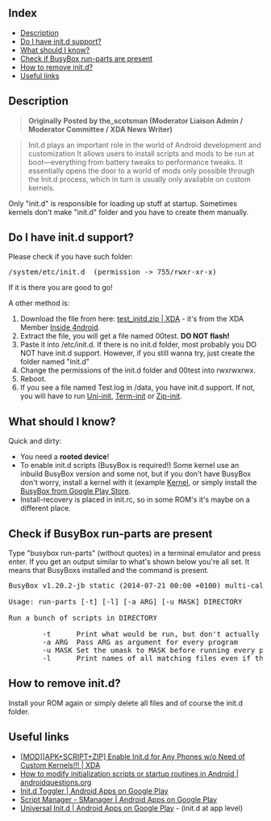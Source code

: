 Index
-----

* [Description](#description)
* [Do I have init.d support?](#do-I-have-init.d-support?)
* [What should I know?](#what-should-i-know?)
* [Check if BusyBox run-parts are present](#check-if-busybox-run-parts-are-present)
* [How to remove init.d?](#how-to-remove-init.d?)
* [Useful links](#useful-links)

Description
-----------

> **Originally Posted by the_scotsman (Moderator Liaison Admin / Moderator Committee / XDA News Writer)**

> Init.d plays an important role in the world of Android development and customization It allows users to install scripts and mods to be run at boot—everything from battery tweaks to performance tweaks. It essentially opens the door to a world of mods only possible through the Init.d process, which in turn is usually only available on custom kernels.

Only "init.d" is responsible for loading up stuff at startup. Sometimes kernels don't make "init.d" folder and you have to create them manually.

Do I have init.d support?
-------------------------
Please check if you have such folder:
<pre>/system/etc/init.d  (permission -> 755/rwxr-xr-x)</pre> 

If it is there you are good to go!

A other method is:
1. Download the file from here: [test_initd.zip | XDA](http://forum.xda-developers.com/attachment.php?attachmentid=1612958&d=1357201287) - it's from the XDA Member [Inside 4ndroid](http://forum.xda-developers.com/member.php?u=5006081).
2. Extract the file, you will get a file named 00test. **DO NOT flash!**
3. Paste it into /etc/init.d. If there is no init.d folder, most probably you DO NOT have init.d support. However, if you still wanna try, just create the folder named "init.d"
4. Change the permissions of the init.d folder and 00test into rwxrwxrwx.
5. Reboot.
6. If you see a file named Test.log in /data, you have init.d support. If not, you will have to run [Uni-init](http://forum.xda-developers.com/showpost.php?p=32716399&postcount=1), [Term-init](http://forum.xda-developers.com/showpost.php?p=32716412&postcount=2) or [Zip-init](http://forum.xda-developers.com/showpost.php?p=32716432&postcount=3).

What should I know?
-------------------

Quick and dirty:
* You need a **rooted device**!
* To enable init.d scripts (BusyBox is required!) Some kernel use an inbuild BusyBox version and some not, but if you don't have BusyBox don't worry, install a kernel with it (example [Kernel](https://github.com/asasoft/Kernel-B5510), or simply install the [BusyBox from Google Play Store](https://play.google.com/store/apps/details?id=stericson.busybox).
* Install-recovery is placed in init.rc, so in some ROM's it's maybe on a different place.

Check if BusyBox run-parts are present
--------------------------------------

Type "busybox run-parts" (without quotes) in a terminal emulator and press enter. If you get an output similar to what's shown below you're all set. It means that BusyBoxs installed and the command is present.

<pre>BusyBox v1.20.2-jb static (2014-07-21 00:00 +0100) multi-call binary.

Usage: run-parts [-t] [-l] [-a ARG] [-u MASK] DIRECTORY

Run a bunch of scripts in DIRECTORY

        -t      Print what would be run, but don't actually run anything
        -a ARG  Pass ARG as argument for every program
        -u MASK Set the umask to MASK before running every program
        -l      Print names of all matching files even if they are not executable</pre>

How to remove init.d?
---------------------

Install your ROM again or simply delete all files and of course the init.d folder. 

Useful links
------------

* [[MOD][APK+SCRIPT+ZIP] Enable Init.d for Any Phones w/o Need of Custom Kernels!!! | XDA](http://forum.xda-developers.com/showthread.php?t=1933849)
* [How to modify initialization scripts or startup routines in Android | androidquestions.org](http://www.androidquestions.org/threads/34-How-to-modify-initialization-scripts-or-startup-routines-in-android)
* [Init.d Toggler | Android Apps on Google Play](https://play.google.com/store/apps/details?id=com.broodplank.initdtoggler)
* [Script Manager - SManager | Android Apps on Google Play](https://play.google.com/store/apps/details?id=os.tools.scriptmanager&hl=en)
* [Universal Init.d | Android Apps on Google Play](http://tabletrepublic.com/forum/novo-7-basic/init-d-support-startup-script-support-479.html) - (init.d at app level)